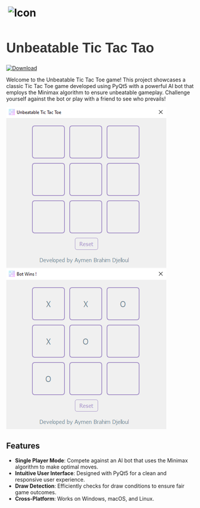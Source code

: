 <h1>
  <img src="https://github.com/aymenbrahimdjelloul/Unbeatable-Tic-Tac-Tao/blob/main/icon.ico" alt="Icon" style="vertical-align:middle; margin-right: 10px; padding: 5px;" width="50" height="50">
  <h1 style="font-family: Arial, sans-serif; font-size: 36px; color: #333;"">Unbeatable Tic Tac Tao</h1>
</h1>

[![Download](https://img.shields.io/badge/Download-TicTacToe-brightgreen)](https://github.com/aymenbrahimdjelloul/Unbeatable-Tic-Tac-Tao/releases/download/v1.0/Unbeatable_tic_tac_tao.zip)


Welcome to the Unbeatable Tic Tac Toe game! This project showcases a classic Tic Tac Toe game developed using PyQt5 with a powerful AI bot that employs the Minimax algorithm to ensure unbeatable gameplay. Challenge yourself against the bot or play with a friend to see who prevails!


![Application Screenshot](https://github.com/aymenbrahimdjelloul/Unbeatable-Tic-Tac-Tao/blob/main/screenshots/screenshot_1.PNG)
![Application Screenshot](https://github.com/aymenbrahimdjelloul/Unbeatable-Tic-Tac-Tao/blob/main/screenshots/screenshot_2.PNG)


## Features

- **Single Player Mode**: Compete against an AI bot that uses the Minimax algorithm to make optimal moves.
- **Intuitive User Interface**: Designed with PyQt5 for a clean and responsive user experience.
- **Draw Detection**: Efficiently checks for draw conditions to ensure fair game outcomes.
- **Cross-Platform**: Works on Windows, macOS, and Linux.

